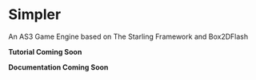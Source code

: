 Simpler
=======

An AS3 Game Engine based on The Starling Framework and Box2DFlash

<b>Tutorial Coming Soon</b>

<b>Documentation Coming Soon</b>
